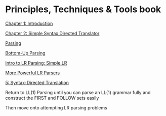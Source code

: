 # Principles, Techniques & Tools book

[Chapter 1: Introduction](Principles,%20Techniques%20&%20Tools%20book%200ec0ede32290410a9d5ac6df36b7e2f6/Chapter%201%20Introduction%2001beff7005ce4451bf4cd329225af1c9.md)

[Chapter 2: Simple Syntax Directed Translator](Principles,%20Techniques%20&%20Tools%20book%200ec0ede32290410a9d5ac6df36b7e2f6/Chapter%202%20Simple%20Syntax%20Directed%20Translator%202e2d6727b4c24ccda9bc6b869c39f5ee.md)

[Parsing](Principles,%20Techniques%20&%20Tools%20book%200ec0ede32290410a9d5ac6df36b7e2f6/Parsing%2095616a316266401494bb34fc5f30c258.md)

[Bottom-Up Parsing](Principles,%20Techniques%20&%20Tools%20book%200ec0ede32290410a9d5ac6df36b7e2f6/Bottom-Up%20Parsing%2027d3b331e9524fee9e41b6d42b296fe7.md)

[Intro to LR Parsing: Simple LR](Principles,%20Techniques%20&%20Tools%20book%200ec0ede32290410a9d5ac6df36b7e2f6/Intro%20to%20LR%20Parsing%20Simple%20LR%20f012288125b8478cacda8e35450fa1c1.md)

[More Powerful LR Parsers](Principles,%20Techniques%20&%20Tools%20book%200ec0ede32290410a9d5ac6df36b7e2f6/More%20Powerful%20LR%20Parsers%2095c5a836547e42b4a76eb761d981e528.md)

[5: Syntax-Directed Translation](Principles,%20Techniques%20&%20Tools%20book%200ec0ede32290410a9d5ac6df36b7e2f6/5%20Syntax-Directed%20Translation%20b9b57628b913423f9f18dfd497ac0fce.md)

Return to LL(1) Parsing until you can parse an LL(1) grammar fully and construct the FIRST and FOLLOW sets easily

Then move onto attempting LR parsing problems